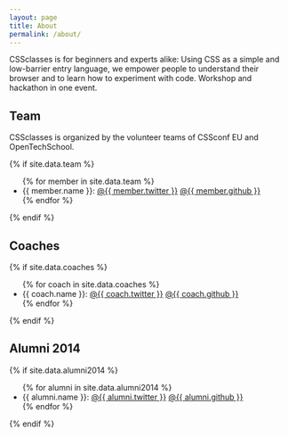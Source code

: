 ```yaml
---
layout: page
title: About
permalink: /about/
---
```


CSSclasses is for beginners and experts alike: Using CSS as a simple and low-barrier entry language, we empower people to understand their browser and to learn how to experiment with code. Workshop and hackathon in one event.

## Team

CSSclasses is organized by the volunteer teams of CSSconf EU and OpenTechSchool.

{% if site.data.team %}
  <ul class="team">
    {% for member in site.data.team %}
      <li>{{ member.name }}: <a href="https://twitter.com/{{ member.twitter }}">@{{ member.twitter }}</a> <a href="https://github.com/{{ member.github }}">@{{ member.github }}</a></li>
    {% endfor %}
  </ul>
{% endif %}


## Coaches

{% if site.data.coaches %}
  <ul class="team">
    {% for coach in site.data.coaches %}
      <li>{{ coach.name }}: <a href="https://twitter.com/{{ coach.twitter }}">@{{ coach.twitter }}</a> <a href="https://github.com/{{ coach.github }}">@{{ coach.github }}</a></li>
    {% endfor %}
  </ul>
{% endif %}


## Alumni 2014

{% if site.data.alumni2014 %}
  <ul class="team">
    {% for alumni in site.data.alumni2014 %}
      <li>{{ alumni.name }}: <a href="https://twitter.com/{{ alumni.twitter }}">@{{ alumni.twitter }}</a> <a href="https://github.com/{{ alumni.github }}">@{{ alumni.github }}</a></li>
    {% endfor %}
  </ul>
{% endif %}
